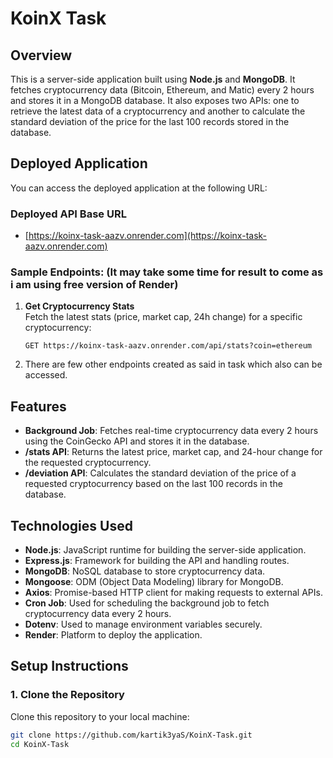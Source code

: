 # KoinX Task

## Overview

This is a server-side application built using **Node.js** and **MongoDB**. It fetches cryptocurrency data (Bitcoin, Ethereum, and Matic) every 2 hours and stores it in a MongoDB database. It also exposes two APIs: one to retrieve the latest data of a cryptocurrency and another to calculate the standard deviation of the price for the last 100 records stored in the database.

## Deployed Application

You can access the deployed application at the following URL:

### Deployed API Base URL
- [https://koinx-task-aazv.onrender.com](https://koinx-task-aazv.onrender.com)

### Sample Endpoints: (It may take some time for result to come as i am using free version of Render)

1. **Get Cryptocurrency Stats**  
   Fetch the latest stats (price, market cap, 24h change) for a specific cryptocurrency:
   ```http
   GET https://koinx-task-aazv.onrender.com/api/stats?coin=ethereum

2. There are few other endpoints created as said in task which also can be accessed.

## Features

- **Background Job**: Fetches real-time cryptocurrency data every 2 hours using the CoinGecko API and stores it in the database.
- **/stats API**: Returns the latest price, market cap, and 24-hour change for the requested cryptocurrency.
- **/deviation API**: Calculates the standard deviation of the price of a requested cryptocurrency based on the last 100 records in the database.

## Technologies Used

- **Node.js**: JavaScript runtime for building the server-side application.
- **Express.js**: Framework for building the API and handling routes.
- **MongoDB**: NoSQL database to store cryptocurrency data.
- **Mongoose**: ODM (Object Data Modeling) library for MongoDB.
- **Axios**: Promise-based HTTP client for making requests to external APIs.
- **Cron Job**: Used for scheduling the background job to fetch cryptocurrency data every 2 hours.
- **Dotenv**: Used to manage environment variables securely.
- **Render**: Platform to deploy the application.

## Setup Instructions

### 1. Clone the Repository

Clone this repository to your local machine:

```bash
git clone https://github.com/kartik3yaS/KoinX-Task.git
cd KoinX-Task

